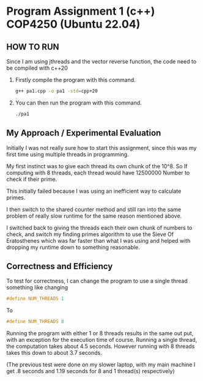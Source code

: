# Program Assignment 1 (c++) COP4250 (Ubuntu 22.04)

## HOW TO RUN

Since I am using jthreads and the vector reverse function, the code need to be compiled with c++20

1. Firstly compile the program with this command.

   ```bash
   g++ pa1.cpp -o pa1 -std=cpp+20
   ```

2. You can then run the program with this command.

   ```bash
   ./pa1
   ```

## My Approach / Experimental Evaluation

Initially I was not really sure how to start this assignment, since this was my first time using multiple threads in programming.

My first instinct was to give each thread its own chunk of the 10^8. So If computing with 8 threads, each thread would have 12500000 Number to check if their prime.

This initially failed because I was using an inefficient way to calculate primes.

I then switch to the shared counter method and still ran into the same problem of really slow runtime for the same reason mentioned above.

I switched back to giving the threads each their own chunk of numbers to check, and switch my finding primes algorithm to use the Sieve Of Eratosthenes which was far faster than what I was using and helped with dropping my runtime down to something reasonable.

## Correctness and Efficiency

To test for correctness, I can change the program to use a single thread something like changing

```c++
#define NUM_THREADS 1
```

To

```c++
#define NUM_THREADS 8
```

Running the program with either 1 or 8 threads results in the same out put, with an exception for the execution time of course. Running a single thread, the computation takes about 4.5 seconds. However running with 8 threads takes this down to about 3.7 seconds.

(The previous test were done on my slower laptop, with my main machine I get .8 seconds and 1.19 seconds for 8 and 1 thread(s) respectively)
